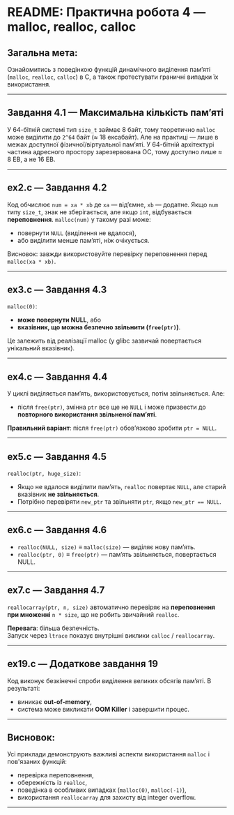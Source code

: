 # README: Практична робота 4 — malloc, realloc, calloc

## Загальна мета:
Ознайомитись з поведінкою функцій динамічного виділення пам’яті (`malloc`, `realloc`, `calloc`) в C, а також протестувати граничні випадки їх використання.

---

## Завдання 4.1 — Максимальна кількість пам’яті
У 64-бітній системі тип `size_t` займає 8 байт, тому теоретично `malloc` може виділити до `2^64` байт (≈ 18 ексабайт). Але на практиці — лише в межах доступної фізичної/віртуальної пам’яті. У 64-бітній архітектурі частина адресного простору зарезервована ОС, тому доступно лише ≈ 8 EB, а не 16 EB.

---

## ex2.c — Завдання 4.2
Код обчислює `num = xa * xb` де `xa` — від’ємне, `xb` — додатне. Якщо `num` типу `size_t`, знак не зберігається, але якщо `int`, відбувається **переповнення**. `malloc(num)` у такому разі може:
- повернути `NULL` (виділення не вдалося),
- або виділити менше пам’яті, ніж очікується.

Висновок: завжди використовуйте перевірку переповнення перед `malloc(xa * xb)`.

---

## ex3.c — Завдання 4.3
`malloc(0)`:
- **може повернути NULL**, або
- **вказівник, що можна безпечно звільнити (`free(ptr)`)**.

Це залежить від реалізації malloc (у glibc зазвичай повертається унікальний вказівник).

---

## ex4.c — Завдання 4.4
У циклі виділяється пам’ять, використовується, потім звільняється. Але:
- після `free(ptr)`, змінна `ptr` все ще не `NULL` і може призвести до **повторного використання звільненої пам’яті**.

**Правильний варіант**: після `free(ptr)` обов’язково зробити `ptr = NULL`.

---

## ex5.c — Завдання 4.5
`realloc(ptr, huge_size)`:
- Якщо не вдалося виділити пам’ять, `realloc` повертає `NULL`, але старий вказівник **не звільняється**.
- Потрібно перевіряти `new_ptr` та звільняти `ptr`, якщо `new_ptr == NULL`.

---

## ex6.c — Завдання 4.6
- `realloc(NULL, size)` ≡ `malloc(size)` — виділяє нову пам’ять.
- `realloc(ptr, 0)` ≡ `free(ptr)` — пам’ять звільняється, повертається NULL.

---

## ex7.c — Завдання 4.7
`reallocarray(ptr, n, size)` автоматично перевіряє на **переповнення при множенні** `n * size`, що не робить звичайний `realloc`.

**Перевага**: більша безпечність.  
Запуск через `ltrace` показує внутрішні виклики `calloc` / `reallocarray`.

---

## ex19.c — Додаткове завдання 19
Код виконує безкінечні спроби виділення великих обсягів пам’яті. В результаті:
- виникає **out-of-memory**,
- система може викликати **OOM Killer** і завершити процес.

---

## Висновок:
Усі приклади демонструють важливі аспекти використання `malloc` і пов'язаних функцій:
- перевірка переповнення,
- обережність із `realloc`,
- поведінка в особливих випадках (`malloc(0)`, `malloc(-1)`),
- використання `reallocarray` для захисту від integer overflow.

---
